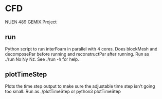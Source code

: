 # CFD
NUEN 489 GEMIX Project

## run 
Python script to run interFoam in parallel with 4 cores. 
Does blockMesh and decomposePar before running and reconstructPar after running. 
Run as ./run Nx Ny Nz. See ./run -h for help. 

## plotTimeStep
Plots the time step output to make sure the adjustable time step isn't going too small. 
Run as ./plotTimeStep or python3 plotTimeStep 
